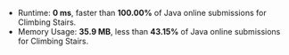 - Runtime: **0 ms**, faster than **100.00%** of Java online submissions for Climbing Stairs.
- Memory Usage: **35.9 MB**, less than **43.15%** of Java online submissions for Climbing Stairs.